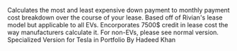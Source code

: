 Calculates the most and least expensive down payment to monthly payment cost breakdown over the course of your lease. Based off of Rivian's lease model but applicable to all EVs. Encorporates 7500$ credit in lease cost the way manufacturers calculate it. For non-EVs, please see normal version.
Specialized Version for Tesla in Portfolio
By Hadeed Khan
